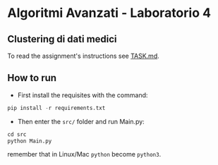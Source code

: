 # Algoritmi Avanzati - Laboratorio 4
## Clustering di dati medici

To read the assignment's instructions see [TASK.md](TASK.md).

## How to run
* First install the requisites with the command:
```python
pip install -r requirements.txt
```
* Then enter the `src/` folder and run Main.py:
```python
cd src
python Main.py
```
remember that in Linux/Mac `python` become `python3`.